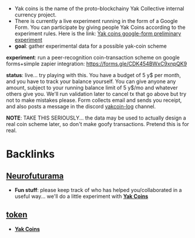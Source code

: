 - Yak coins is the name of the proto-blockchainy Yak Collective internal currency project.
- There is currently a live experiment running in the form of a Google Form. You can participate by giving people Yak Coins according to the experiment rules. Here is the link: [Yak coins google-form preliminary experiment](https://docs.google.com/forms/d/e/1FAIpQLScXiaybr43MHEzqdJ9X8T5n6ECi_39lJWpGjDEwduIY1jY8BA/viewform)
- **goal**: gather experimental data for a possible yak-coin scheme

**experiment**: run a peer-recognition coin-transaction scheme on google forms+simple zapier integration: https://forms.gle/CDK454BWxC9xnpQK9

**status**:  live... try playing with this. You have a budget of 5 y$ per month, and you have to track your balance yourself. You can give anyone any amount, subject to your running balance limit of 5 y$/mo and whatever others give you. We'll run validation later to cancel tx that go above but try not to make mistakes please. Form collects email and sends you receipt, and also posts a message in the discord [yakcoin-log](<yakcoin-log.md>) channel. 

**NOTE**: TAKE THIS SERIOUSLY... the data may be used to actually design a real coin scheme later, so don't make goofy transactions. Pretend this is for real.

# Backlinks
## [Neurofuturama](<Neurofuturama.md>)
- **Fun stuff**: please keep track of who has helped you/collaborated in a useful way... we'll do a little experiment with [**Yak Coins**](<**Yak Coins**.md>)

## [token](<token.md>)
- [**Yak Coins**](<**Yak Coins**.md>)

